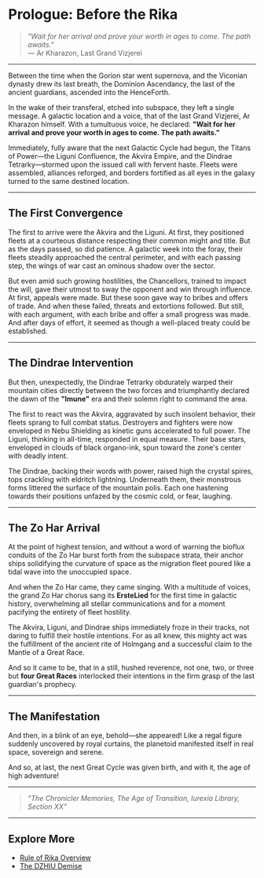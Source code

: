 # Prologue: Before the Rika

> *"Wait for her arrival and prove your worth in ages to come. The path awaits."*  
> — Ar Kharazon, Last Grand Vizjerei

---

Between the time when the Gorion star went supernova, and the Viconian dynasty drew its last breath, the Dominion Ascendancy, the last of the ancient guardians, ascended into the HenceForth.

In the wake of their transferal, etched into subspace, they left a single message. A galactic location and a voice, that of the last Grand Vizjerei, Ar Kharazon himself. With a tumultuous voice, he declared: **"Wait for her arrival and prove your worth in ages to come. The path awaits."**

Immediately, fully aware that the next Galactic Cycle had begun, the Titans of Power—the Liguni Confluence, the Akvira Empire, and the Dindrae Tetrarky—stormed upon the issued call with fervent haste. Fleets were assembled, alliances reforged, and borders fortified as all eyes in the galaxy turned to the same destined location.

---

## The First Convergence

The first to arrive were the Akvira and the Liguni. At first, they positioned fleets at a courteous distance respecting their common might and title. But as the days passed, so did patience. A galactic week into the foray, their fleets steadily approached the central perimeter, and with each passing step, the wings of war cast an ominous shadow over the sector.

But even amid such growing hostilities, the Chancellors, trained to impact the will, gave their utmost to sway the opponent and win through influence. At first, appeals were made. But these soon gave way to bribes and offers of trade. And when these failed, threats and extortions followed. But still, with each argument, with each bribe and offer a small progress was made. And after days of effort, it seemed as though a well-placed treaty could be established.

---

## The Dindrae Intervention

But then, unexpectedly, the Dindrae Tetrarky obdurately warped their mountain cities directly between the two forces and triumphantly declared the dawn of the **"Imune"** era and their solemn right to command the area.

The first to react was the Akvira, aggravated by such insolent behavior, their fleets sprang to full combat status. Destroyers and fighters were now enveloped in Nebu Shielding as kinetic guns accelerated to full power. The Liguni, thinking in all-time, responded in equal measure. Their base stars, enveloped in clouds of black organo-ink, spun toward the zone's center with deadly intent.

The Dindrae, backing their words with power, raised high the crystal spires, tops crackling with eldritch lightning. Underneath them, their monstrous forms littered the surface of the mountain polis. Each one hastening towards their positions unfazed by the cosmic cold, or fear, laughing.

---

## The Zo Har Arrival

At the point of highest tension, and without a word of warning the bioflux conduits of the Zo Har burst forth from the subspace strata, their anchor ships solidifying the curvature of space as the migration fleet poured like a tidal wave into the unoccupied space.

And when the Zo Har came, they came singing. With a multitude of voices, the grand Zo Har chorus sang its **ErsteLied** for the first time in galactic history, overwhelming all stellar communications and for a moment pacifying the entirety of fleet hostility.

The Akvira, Liguni, and Dindrae ships immediately froze in their tracks, not daring to fulfill their hostile intentions. For as all knew, this mighty act was the fulfillment of the ancient rite of Holmgang and a successful claim to the Mantle of a Great Race.

And so it came to be, that in a still, hushed reverence, not one, two, or three but **four Great Races** interlocked their intentions in the firm grasp of the last guardian's prophecy.

---

## The Manifestation

And then, in a blink of an eye, behold—she appeared! Like a regal figure suddenly uncovered by royal curtains, the planetoid manifested itself in real space, sovereign and serene.

And so, at last, the next Great Cycle was given birth, and with it, the age of high adventure!

---

> *"The Chronicler Memories, The Age of Transition, Iurexia Library, Section XX"*

---

## Explore More

- [Rule of Rika Overview](../rule-of-rika.md)
- [The DZHIU Demise](01-the-dzhiu-demise.md)
